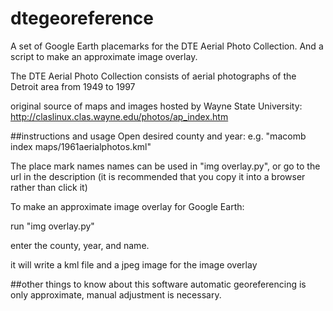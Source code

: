 dtegeoreference
===============

<!---This software provides a way to browse, download, and view the DTE Aerial Photo Collection in GoogleEarth.-->

A set of Google Earth placemarks for the DTE Aerial Photo Collection. And a script to make an approximate image overlay.

The DTE Aerial Photo Collection consists of aerial photographs of the Detroit area from 1949 to 1997

original source of maps and images hosted by Wayne State University: http://claslinux.clas.wayne.edu/photos/ap_index.htm

##instructions and usage
Open desired county and year: e.g. "macomb index maps/1961aerialphotos.kml"

The place mark names names can be used in "img overlay.py", or go to the url in the description (it is recommended that you copy it into a browser rather than click it)

To make an approximate image overlay for Google Earth:

run "img overlay.py"

enter the county, year, and name.

it will write a kml file and a jpeg image for the image overlay

##other things to know about this software
automatic georeferencing is only approximate, manual adjustment is necessary.
